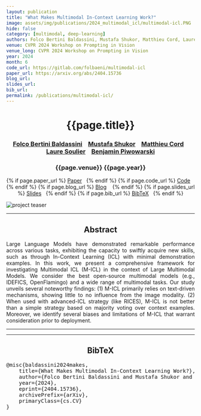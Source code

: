 ```yaml
---
layout: publication
title: "What Makes Multimodal In-Context Learning Work?" 
image: assets/img/publications/2024_multimodal_icl/multimodal-icl.PNG
hide: false
category: [multimodal, deep-learning]
authors: Folco Bertini Baldassini, Mustafa Shukor, Matthieu Cord, Laure Soulier, Benjamin Piwowarski
venue: CVPR 2024 Workshop on Prompting in Vision
venue_long: CVPR 2024 Workshop on Prompting in Vision
year: 2024
month: 6
code_url: https://gitlab.com/folbaeni/multimodal-icl
paper_url: https://arxiv.org/abs/2404.15736
blog_url: 
slides_url: 
bib_url: 
permalink: /publications/multimodal-icl/
---
```


<h1 align="center"> {{page.title}} </h1>
<!-- Simple call of authors -->
<!-- <h3 align="center"> {{page.authors}} </h3> -->
<!-- Alternatively you can add links to author pages -->
<h3 align="center"> <a href="https://www.folbaeni.com/">Folco Bertini Baldassini</a> &nbsp;&nbsp; <a href="https://scholar.google.com/citations?user=lhp9mRgAAAAJ&hl=en">Mustafa Shukor</a> &nbsp;&nbsp; <a href="https://cord.isir.upmc.fr/">Matthieu Cord</a> &nbsp;&nbsp; <a href="https://pages.isir.upmc.fr/soulier/">Laure Soulier</a> &nbsp;&nbsp; <a href="https://www.piwowarski.fr/">Benjamin Piwowarski</a></h3>


<h3 align="center"> {{page.venue}} {{page.year}} </h3>

<div align="center">
  <p>
    {% if page.paper_url %}
    <a href="{{ page.paper_url }}"><i class="far fa-file-pdf"></i> Paper</a>&nbsp;&nbsp;
    {% endif %}
    {% if page.code_url %}
    <a href="{{ page.code_url }}"><i class="fab fa-github"></i> Code</a> &nbsp;&nbsp;
    {% endif %}
    {% if page.blog_url %}
    <a href="{{ page.blog_url }}"><i class="fab fa-blogger"></i> Blog</a> &nbsp;&nbsp;
    {% endif %}
    {% if page.slides_url %}
    <a href="{{ page.slides_url }}"><i class="far fa-file-pdf"></i> Slides</a>&nbsp;&nbsp;
    {% endif %}
    {% if page.bib_url %}
    <a href="{{ page.bib_url}}"><i class="far fa-file-alt"></i> BibTeX</a>&nbsp;&nbsp;
    {% endif %}
  </p>
</div>


<div class="publication-teaser">
    <img src="../../{{ page.image }}" alt="project teaser"/>
</div>


<hr>

<h2  align="center"> Abstract</h2>

<p align="justify">Large Language Models have demonstrated remarkable performance across various tasks, exhibiting the capacity to swiftly acquire new skills, such as through In-Context Learning (ICL) with minimal demonstration examples. In this work, we present a comprehensive framework for investigating Multimodal ICL (M-ICL) in the context of Large Multimodal Models. We consider the best open-source multimodal models (e.g., IDEFICS, OpenFlamingo) and a wide range of multimodal tasks. Our study unveils several noteworthy findings: (1) M-ICL primarily relies on text-driven mechanisms, showing little to no influence from the image modality. (2) When used with advanced-ICL strategy (like RICES), M-ICL is not better than a simple strategy based on majority voting over context examples. Moreover, we identify several biases and limitations of M-ICL that warrant consideration prior to deployment.</p>

<hr>
<hr>

<h2  align="center">BibTeX</h2>
<left>
  <pre class="bibtex-box">
@misc{baldassini2024makes,
    title={What Makes Multimodal In-Context Learning Work?},
    author={Folco Bertini Baldassini and Mustafa Shukor and Matthieu Cord and Laure Soulier and Benjamin Piwowarski},
    year={2024},
    eprint={2404.15736},
    archivePrefix={arXiv},
    primaryClass={cs.CV}
}
</pre>
</left>

<br>
